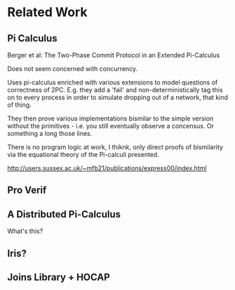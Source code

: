 # Related Work

## Pi Calculus

Berger et al: The Two-Phase Commit Protocol in an Extended Pi-Calculus

Does not seem concerned with concurrency.

Uses pi-calculus enriched with various extensions to model questions of correctness of 2PC. E.g. they add a 'fail' and non-deterministically tag this on to every process in order to simulate dropping out of a network, that kind of thing.

They then prove various implementations bismilar to the simple version without the primitives - i.e. you still eventually observe a concensus. Or something a long those lines.

There is no program logic at work, I thiknk, only direct proofs of bismilarity via the equational theory of the Pi-calculi presented.

http://users.sussex.ac.uk/~mfb21/publications/express00/index.html

## Pro Verif

## A Distributed Pi-Calculus

What's this?

## Iris?

## Joins Library + HOCAP



